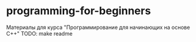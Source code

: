 # programming-for-beginners
Материалы для курса "Программирование для начинающих на основе С++"
TODO: make readme
